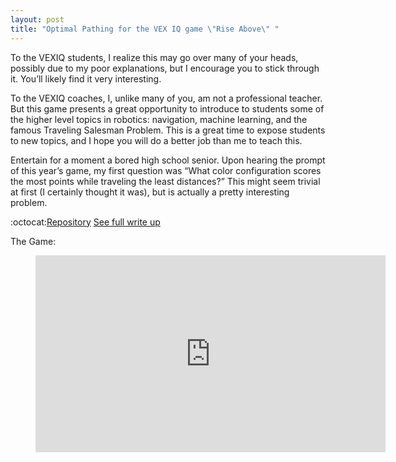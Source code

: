 ```yaml
---
layout: post
title: "Optimal Pathing for the VEX IQ game \"Rise Above\" "
---
```

To the VEXIQ students, I realize this may go over many of your heads, possibly due to my poor explanations, but I encourage you to stick through it. You’ll likely find it very interesting.

To the VEXIQ coaches, I, unlike many of you, am not a professional teacher. But this game presents a great opportunity to introduce to students some of the higher level topics in robotics: navigation, machine learning, and the famous Traveling Salesman Problem. This is a great time to expose students to new topics, and I hope you will do a better job than me to teach this.

Entertain for a moment a bored high school senior. Upon hearing the prompt of this year’s game, my first question was “What color configuration scores the most points while traveling the least distances?” This might seem trivial at first (I certainly thought it was), but is actually a pretty interesting problem.  

:octocat:[Repository](https://github.com/Sumguy31/ColoredScoring)
[See full write up](https://github.com/Sumguy31/ColoredScoring/blob/master/README.md)  
<!--more-->


The Game:
<figure class="video_container">
  <iframe width="560" height="315" src="https://www.youtube.com/embed/wWHifxhOcuc" frameborder="0" allow="accelerometer; autoplay; clipboard-write; encrypted-media; gyroscope; picture-in-picture" allowfullscreen></iframe>
</figure>
